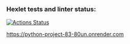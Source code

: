 ### Hexlet tests and linter status:
[![Actions Status](https://github.com/ReddyNick/python-project-83/actions/workflows/hexlet-check.yml/badge.svg)](https://github.com/ReddyNick/python-project-83/actions)

https://python-project-83-80un.onrender.com